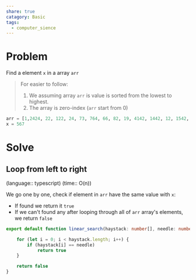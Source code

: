 ```yaml
---
share: true
catagory: Basic
tags:
  - computer_sience
---
```


# Problem

Find a element `x` in a array `arr`

> For easier to follow:
> 1. We assuming array `arr` is value is sorted from the lowest to highest.
> 2. The array is zero-index (`arr` start from 0)

```python
arr = [1,2424, 22, 122, 24, 73, 764, 66, 82, 19, 4142, 1442, 12, 1542, 545, 2545, 25, 56, 127, 127, 127, 254, 254, 48, 72, 924]
x = 567
```

# Solve

## Loop from left to right
(language:: typescript) (time:: O(n))

We go one by one, check if element in `arr` have the same value with `x`:
- If found we return it `true`
- If we can't found any after looping through all of `arr` array's elements, we return `false`

```ts
export default function linear_search(haystack: number[], needle: number): boolean {

    for (let i = 0; i < haystack.length; i++) {
        if (haystack[i] == needle)
            return true
    }

    return false
}
```